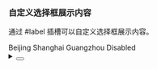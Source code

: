 ### 自定义选择框展示内容

通过 #label 插槽可以自定义选择框展示内容。

<div class="cell-demo vp-raw">
 <yc-select
    default-value="Beijing"
    :style="{ width: '320px' }"
    placeholder="Please select ...">
    <template #label="{ data }">
      <span><icon-plus />{{ data?.label }}</span>
    </template>
    <yc-option>Beijing</yc-option>
    <yc-option>Shanghai</yc-option>
    <yc-option>Guangzhou</yc-option>
    <yc-option disabled>Disabled</yc-option>
  </yc-select>
</div>

<details>
<summary>
 <button class="code-btn"  >
    <icon-code />
 </button>
</summary>

```vue
<template>
  <yc-select
    default-value="Beijing"
    :style="{ width: '320px' }"
    placeholder="Please select ...">
    <template #label="{ data }">
      <span><icon-plus />{{ data?.label }}</span>
    </template>
    <yc-option>Beijing</yc-option>
    <yc-option>Shanghai</yc-option>
    <yc-option>Guangzhou</yc-option>
    <yc-option disabled>Disabled</yc-option>
  </yc-select>
</template>
```

</details>
